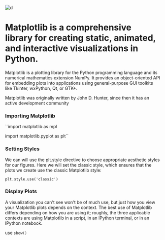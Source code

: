 
![d](https://matplotlib.org/_static/logo2_compressed.svg)

# Matplotlib is a comprehensive library for creating static, animated, and interactive visualizations in Python.

Matplotlib is a plotting library for the Python programming language and its numerical mathematics extension NumPy. It provides an object-oriented API for embedding plots into applications using general-purpose GUI toolkits like Tkinter, wxPython, Qt, or GTK+.

Matplotlib was originally written by John D. Hunter, since then it has an active development community

### Importing Matplotlib

``import matplotlib as mpl

import matplotlib.pyplot as plt``

### Setting Styles

We can will use the plt.style directive to choose appropriate aesthetic styles for our figures. Here we will set the classic style, which ensures that the plots we create use the classic Matplotlib style:

``plt.style.use('classic')``


### Display Plots

A visualization you can't see won't be of much use, but just how you view your Matplotlib plots depends on the context. The best use of Matplotlib differs depending on how you are using it; roughly, the three applicable contexts are using Matplotlib in a script, in an IPython terminal, or in an IPython notebook.

use ``show()``




